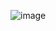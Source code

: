 ![image](https://github.com/ilrexho2011/Project-EULER-Possible-Solutions-Problems-301_to_400/assets/61479363/e42ade59-3a0c-4360-8112-386929c1c4df)

